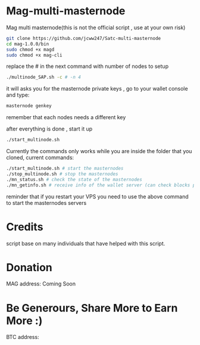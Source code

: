 # Mag-multi-masternode
Mag multi masternode(this is not the official script , use at your own risk)

```bash
git clone https://github.com/jcww247/Satc-multi-masternode
cd mag-1.0.0/bin 
sudo chmod +x magd 
sudo chmod +x mag-cli
```
replace the # in the next command with number of nodes to setup
```bash
./multinode_SAP.sh -c # -n 4
```
it will asks you for the masternode private keys , go to your wallet console and type: 
```bash 
masternode genkey
``` 
remember that each nodes needs a different key

after everything is done , start it up 
```bash 
./start_multinode.sh
```

Currently the commands only works while you are inside the folder that you cloned, current commands:
```bash 
./start_multinode.sh # start the masternodes
./stop_multinode.sh # stop the masternodes
./mn_status.sh # check the state of the masternodes
./mn_getinfo.sh # receive info of the wallet server (can check blocks progress as well from here)
```

reminder that if you restart your VPS you need to use the above command to start the masternodes servers 
# Credits
script base on many individuals that have helped with this script.

# Donation
MAG address: Coming Soon

# Be Generours, Share More to Earn More :)
BTC  address: 
